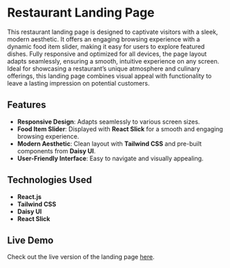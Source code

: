 # Restaurant Landing Page

This restaurant landing page is designed to captivate visitors with a sleek, modern aesthetic. It offers an engaging browsing experience with a dynamic food item slider, making it easy for users to explore featured dishes. Fully responsive and optimized for all devices, the page layout adapts seamlessly, ensuring a smooth, intuitive experience on any screen. Ideal for showcasing a restaurant’s unique atmosphere and culinary offerings, this landing page combines visual appeal with functionality to leave a lasting impression on potential customers.

## Features

- **Responsive Design**: Adapts seamlessly to various screen sizes.
- **Food Item Slider**: Displayed with **React Slick** for a smooth and engaging browsing experience.
- **Modern Aesthetic**: Clean layout with **Tailwind CSS** and pre-built components from **Daisy UI**.
- **User-Friendly Interface**: Easy to navigate and visually appealing.

## Technologies Used

- **React.js**
- **Tailwind CSS**
- **Daisy UI**
- **React Slick**

## Live Demo

Check out the live version of the landing page [here](https://khanatik1176.github.io/restaurant_landing/).





